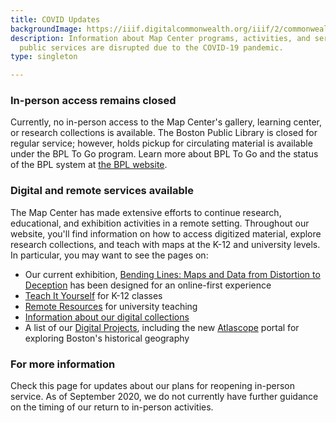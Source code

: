 ```yaml
---
title: COVID Updates
backgroundImage: https://iiif.digitalcommonwealth.org/iiif/2/commonwealth:8336hc349/1977,3051,4696,1785/1200,/0/default.jpg
description: Information about Map Center programs, activities, and services while
  public services are disrupted due to the COVID-19 pandemic.
type: singleton

---
```

### In-person access remains closed

Currently, no in-person access to the Map Center's gallery, learning center, or research collections is available. The Boston Public Library is closed for regular service; however, holds pickup for circulating material is available under the BPL To Go program. Learn more about BPL To Go and the status of the BPL system at [the BPL website](https://www.bpl.org/news/bpl-to-go/).

### Digital and remote services available

The Map Center has made extensive efforts to continue research, educational, and exhibition activities in a remote setting. Throughout our website, you'll find information on how to access digitized material, explore research collections, and teach with maps at the K-12 and university levels. In particular, you may want to see the pages on:

* Our current exhibition, [Bending Lines: Maps and Data from Distortion to Deception](https://leventhalmap.org/digital-exhibitions/bending-lines) has been designed for an online-first experience
* [Teach It Yourself](education/k12/teach-it-yourself) for K-12 classes
* [Remote Resources](education/university) for university teaching
* [Information about our digital collections](collections/digital-collections)
* A list of our [Digital Projects](projects/digital-projects), including the new [Atlascope](https://atlascope.leventhalmap.org) portal for exploring Boston's historical geography


### For more information

Check this page for updates about our plans for reopening in-person service. As of September 2020, we do not currently have further guidance on the timing of our return to in-person activities.